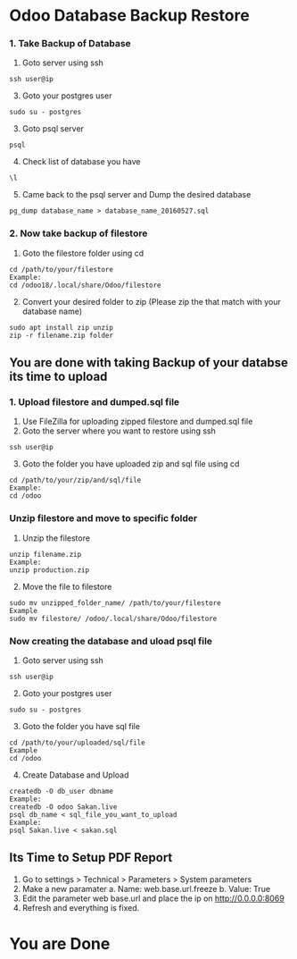# Odoo Database Backup Restore

### 1. Take Backup of Database 
1. Goto server using ssh 
```
ssh user@ip
```
3. Goto your postgres user
```
sudo su - postgres
```
3. Goto psql server
```
psql
```
4. Check list of database you have
```
\l
```
5. Came back to the psql server and Dump the desired database
```
pg_dump database_name > database_name_20160527.sql
```

### 2. Now take backup of filestore 

1. Goto the filestore folder using cd 

```
cd /path/to/your/filestore
Example:
cd /odoo18/.local/share/Odoo/filestore
```

2. Convert your desired folder to zip (Please zip the that match with your database name)

```
sudo apt install zip unzip
zip -r filename.zip folder
```
## You are done with taking Backup of your databse its time to upload


### 1. Upload filestore and dumped.sql file
1. Use FileZilla for uploading zipped filestore and dumped.sql file
2. Goto the server where you want to restore using ssh 
```
ssh user@ip
```
3. Goto the folder you have uploaded zip and sql file using cd 
```
cd /path/to/your/zip/and/sql/file
Example:
cd /odoo
```
### Unzip filestore and move to specific folder
1. Unzip the filestore 
```
unzip filename.zip
Example:
unzip production.zip
```
2. Move the file to filestore 
```
sudo mv unzipped_folder_name/ /path/to/your/filestore
Example
sudo mv filestore/ /odoo/.local/share/Odoo/filestore
```

### Now creating the database and uload psql file 
1. Goto server using ssh 
```
ssh user@ip
```
2. Goto your postgres user
```
sudo su - postgres
```
3. Goto the folder you have sql file 
```
cd /path/to/your/uploaded/sql/file
Example
cd /odoo
```
4. Create Database and Upload 
```
createdb -O db_user dbname
Example:
createdb -O odoo Sakan.live
psql db_name < sql_file_you_want_to_upload
Example:
psql Sakan.live < sakan.sql
```

## Its Time to Setup PDF Report

1. Go to settings > Technical > Parameters > System parameters
2. Make a new paramater
a. Name: web.base.url.freeze
b. Value: True
3. Edit the parameter web base.url and place the ip on http://0.0.0.0:8069
4. Refresh and everything is fixed.

# You are Done




